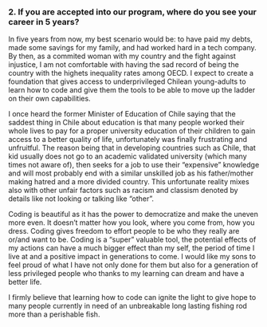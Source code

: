 ### 2. If you are accepted into our program, where do you see your career in 5 years?
In five years from now, my best scenario would be: to have paid my debts, made some savings for my family, and had worked hard in a tech company.  
By then, as a commited woman with my country and the fight against injustice, I am not comfortable with having the sad record of being the country with the highets inequality rates among OECD.  I expect to create a foundation that gives access to underprivileged Chilean young-adults to learn how to code and give them the tools to be able to move up the ladder on their own capabilities.


I once heard the former Minister of Education of Chile saying that the saddest thing in Chile about education is that many people worked their whole lives to pay for a proper university education of their children to gain access to a better quality of life, unfortunately was finally frustrating and unfruitful. The reason being that in developing countries such as Chile, that kid usually does not go to an academic validated university (which many times not aware of), then seeks for a job to use their “expensive” knowledge and will most probably end with a similar unskilled job as his father/mother making hatred and a more divided country. This unfortunate reality mixes also with other unfair factors such as racism and classism denoted by details like not looking or talking like “other”.  

Coding is beautiful as it has the power to democratize and make the uneven more even. It doesn’t matter how you look, where you come from, how you dress. Coding gives freedom to effort people to be who they really are or/and want to be. Coding is a “super” valuable tool, the potential effects of my actions can have a much bigger effect than my self, the period of time I live at and a positive impact in generations to come. I would like my sons to feel proud of what I have not only done for them but also for a generation of less privileged people who thanks to my learning can dream and have a better life.  

I firmly believe that learning how to code can ignite the light to give hope to many people currently in need of an unbreakable long lasting fishing rod more than a perishable fish.
